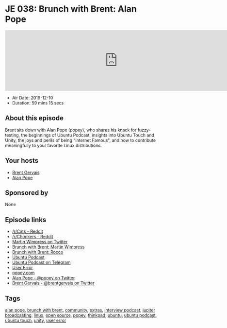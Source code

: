 # JE 038: Brunch with Brent: Alan Pope

<iframe src="https://player.fireside.fm/v2/WTrMvATU+zC7V9vQ-?theme=dark" width="740" height="200" frameborder="0" scrolling="no"></iframe>

* Air Date: 2019-12-10
* Duration: 59 mins 15 secs

## About this episode

Brent sits down with Alan Pope (popey), who shares his knack for fuzzy-testing, the beginnings of Ubuntu Podcast, insights into Ubuntu Touch and Unity, the joys and perils of being "Internet Famous", and how to contribute meaningfully to your favorite Linux distributions.

## Your hosts
* [Brent Gervais](https://extras.show/hosts/brent)
* [Alan Pope](https://extras.show/guests/popey)

## Sponsored by

None



## Episode links

  * [/r/Cats - Reddit](https://www.reddit.com/r/cats/ "/r/Cats - Reddit")
  * [/r/Chonkers - Reddit](https://www.reddit.com/r/Chonkers/ "/r/Chonkers - Reddit")
  * [Martin Wimpress on Twitter](https://twitter.com/m_wimpress "Martin Wimpress on Twitter")
  * [Brunch with Brent: Martin Wimpress](https://extras.show/29 "Brunch with Brent: Martin Wimpress")
  * [Brunch with Brent: Rocco](https://extras.show/36 "Brunch with Brent: Rocco")
  * [Ubuntu Podcast](https://ubuntupodcast.org/ "Ubuntu Podcast")
  * [Ubuntu Podcast on Telegram](https://ubuntupodcast.org/telegram "Ubuntu Podcast on Telegram")
  * [User Error](https://error.show/ "User Error")
  * [popey.com](http://popey.com/ "popey.com")
  * [Alan Pope - @popey on Twitter](https://twitter.com/popey "Alan Pope - @popey on Twitter")
  * [Brent Gervais - @brentgervais on Twitter](https://twitter.com/brentgervais "Brent Gervais - @brentgervais on Twitter")



## Tags

[alan pope](https://extras.show/tags/alan%20pope), [brunch with brent](https://extras.show/tags/brunch%20with%20brent), [community](https://extras.show/tags/community), [extras](https://extras.show/tags/extras), [interview podcast](https://extras.show/tags/interview%20podcast), [jupiter broadcasting](https://extras.show/tags/jupiter%20broadcasting), [linux](https://extras.show/tags/linux), [open source](https://extras.show/tags/open%20source), [popey](https://extras.show/tags/popey), [thinkpad](https://extras.show/tags/thinkpad), [ubuntu](https://extras.show/tags/ubuntu), [ubuntu podcast](https://extras.show/tags/ubuntu%20podcast), [ubuntu touch](https://extras.show/tags/ubuntu%20touch), [unity](https://extras.show/tags/unity), [user error](https://extras.show/tags/user%20error)